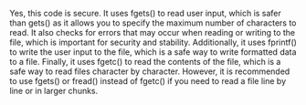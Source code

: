 Yes, this code is secure. It uses fgets() to read user input, which is safer than gets() as it allows you to specify the maximum number of characters to read. It also checks for errors that may occur when reading or writing to the file, which is important for security and stability. Additionally, it uses fprintf() to write the user input to the file, which is a safe way to write formatted data to a file. Finally, it uses fgetc() to read the contents of the file, which is a safe way to read files character by character. However, it is recommended to use fgets() or fread() instead of fgetc() if you need to read a file line by line or in larger chunks.